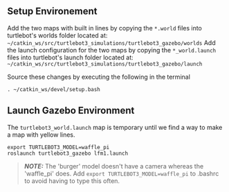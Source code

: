 ## Setup Environement
Add the two maps with built in lines by copying the `*.world` files into turtlebot's worlds folder located at:
`~/catkin_ws/src/turtlebot3_simulations/turtlebot3_gazebo/worlds`
Add the launch configuration for the two maps by copying the `*_world.launch` files into turtlebot's launch folder located at:
`~/catkin_ws/src/turtlebot3_simulations/turtlebot3_gazebo/launch`

Source these changes by executing the following in the terminal
```
. ~/catkin_ws/devel/setup.bash
```

## Launch Gazebo Environment

The `turtlebot3_world.launch` map is temporary until we find a way to make a map with yellow lines.

```
export TURTLEBOT3_MODEL=waffle_pi
roslaunch turtlebot3_gazebo lfm1.launch
```

> **_NOTE:_**  The 'burger' model doesn't have a camera whereas the 'waffle_pi' does. Add `export TURTLEBOT3_MODEL=waffle_pi` to .bashrc to avoid having to type this often.